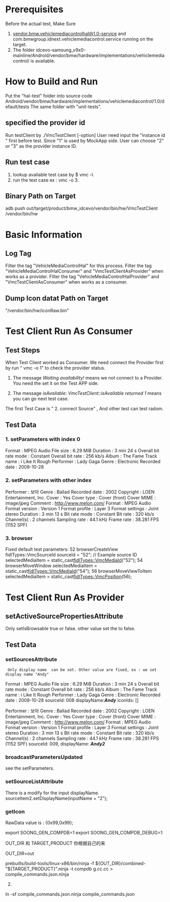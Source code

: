 # Prerequisites
Before the actual test, Make Sure
   1.  vendor.bmw.vehiclemediacontrolhal@1.0-service and com.bmwgroup.idnext.vehiclemediacontrol.service running on the target.
   2.  The folder idcevo-samsung_v9x0-mainline/Android/vendor/bmw/hardware/implementations/vehiclemediacontrol/ is available.

# How to Build and Run
Put the "hal-test" folder into source code Android/vendor/bmw/hardware/implementations/vehiclemediacontrol/1.0/default/tests
The same folder with "unit-tests".
## specified the provider id
Run testClient by ./VmcTestClient [-option]
User need input the "instance id " first before test. Since "1" is used by  MockApp side. User can choose "2" or "3" as the provider instance ID.

## Run test case
   1. lookup available test case by $ vmc -l.
   2. run the test case ex : vmc -o 3.

## Binary Path on Target

adb push out/target/product/bmw_idcevo/vendor/bin/hw/VmcTestClient /vendor/bin/hw

# Basic Information
## Log Tag
   Filter the tag "VehicleMediaControlHal" for this process.
   Filter the tag "VehicleMediaControlHalConsumer" and "VmcTestClientAsProvider" when works as a provider.
   Filter the tag "VehicleMediaControlHalProvider" and "VmcTestClientAsConsumer" when works as a consumer.


## Dump Icon datat Path on Target
   "/vendor/bin/hw/iconRaw.bin"
# Test Client Run As Consumer
## Test Steps
When Test Client worked as Consumer. We need connect the Provider first by run " vmc -o 1" to check the provider status.

  1. The message   *Waiting availability!* means we not connect to a Provider. You need the set it on the Test APP side.

  2. The message  *isAvailable: VmcTestClient::isAvailable returned 1* means you can go next test case.

The first Test Case is " 2. connect Source" , And other test can test radom.

## Test Data

### 1. setParameters with index 0
Format                                   : MPEG Audio
File size                                : 6.29 MiB
Duration                                 : 3 min 24 s
Overall bit rate mode                    : Constant
Overall bit rate                         : 256 kb/s
Album                                    : The Fame
Track name                               : i Like It Rough
Performer                                : Lady Gaga
Genre                                    : Electronic
Recorded date                            : 2008-10-28

### 2. setParameters with other index

Performer                                : 보아
Genre                                    : Ballad
Recorded date                            : 2002
Copyright                                : LOEN Entertainment, Inc.
Cover                                    : Yes
Cover type                               : Cover (front)
Cover MIME                               : image/jpeg
Comment                                  : http://www.melon.com/
Format                                   : MPEG Audio
Format version                           : Version 1
Format profile                           : Layer 3
Format settings                          : Joint stereo
Duration                                 : 3 min 13 s
Bit rate mode                            : Constant
Bit rate                                 : 320 kb/s
Channel(s)                               : 2 channels
Sampling rate                            : 44.1 kHz
Frame rate                               : 38.281 FPS (1152 SPF)

### 3. browser
  Fixed default test parameters:
   52 browserCreateView
         fidlTypes::VmcSourceId sourceId = "52";  // Example source ID
         selectedMediaItem = static_cast<fidlTypes::VmcMediaId>("52");
   54 browserMoveWindow
         selectedMediaItem = static_cast<fidlTypes::VmcMediaId>("54");
   56 browserMoveViewToItem
         selectedMediaItem = static_cast<fidlTypes::VmcPosition>(56);

# Test Client Run As Provider

## setActiveSourcePropertiesAttribute
   Only setIsBrowsable true or false. other value set the to false.

## Test Data
### setSourcesAttribute
     Only display name  can be set. Other value are fixed, ex : we set display name "Andy"

Format                                   : MPEG Audio
File size                                : 6.29 MiB
Duration                                 : 3 min 24 s
Overall bit rate mode                    : Constant
Overall bit rate                         : 256 kb/s
Album                                    : The Fame
Track name                               : i Like It Rough
Performer                                : Lady Gaga
Genre                                    : Electronic
Recorded date                            : 2008-10-28
sourceId: 008
displayName:***Andy***
iconIds: []

Performer                                : 보아
Genre                                    : Ballad
Recorded date                            : 2002
Copyright                                : LOEN Entertainment, Inc.
Cover                                    : Yes
Cover type                               : Cover (front)
Cover MIME                               : image/jpeg
Comment                                  : http://www.melon.com/
Format                                   : MPEG Audio
Format version                           : Version 1
Format profile                           : Layer 3
Format settings                          : Joint stereo
Duration                                 : 3 min 13 s
Bit rate mode                            : Constant
Bit rate                                 : 320 kb/s
Channel(s)                               : 2 channels
Sampling rate                            : 44.1 kHz
Frame rate                               : 38.281 FPS (1152 SPF)
sourceId: 009,
displayName: ***Andy2***

### broadcastParametersUpdated
see the setParameters.

### setSourceListAttribute
There is a modify for the input displayName.
    sourceItem2.setDisplayName(inputName + "2");


### getIcon
RawData value is : {0x99,0x99};

export SOONG_GEN_COMPDB=1
export SOONG_GEN_COMPDB_DEBUG=1

OUT_DIR 和 TARGET_PRODUCT 你根据自己的来

OUT_DIR=out

prebuilts/build-tools/linux-x86/bin/ninja -f ${OUT_DIR}/combined-"${TARGET_PRODUCT}".ninja -t compdb g.cc.cc > compile_commands.json.ninja



2.

ln -sf  compile_commands.json.ninja compile_commands.json



